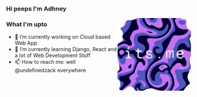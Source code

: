 <!--
**undefinedzack/undefinedzack** is a ✨ _special_ ✨ repository because its `README.md` (this file) appears on your GitHub profile.

Here are some ideas to get you started:

- 🔭 I’m currently working on ...
- 🌱 I’m currently learning ...
- 👯 I’m looking to collaborate on ...
- 🤔 I’m looking for help with ...
- 💬 Ask me about ...
- 📫 How to reach me: ...
- 😄 Pronouns: ...
- ⚡ Fun fact: ...
-->

### Hi peeps I'm Adhney

<a href="https://undefinedzack.github.io/its.me/"><img align="right" width="200px" src="https://github.com/undefinedzack/undefinedzack/blob/main/LoL.png" /></a>



### What I'm upto

- 🔭 I’m currently working on Cloud based Web App
- 🌱 I’m currently learning Django, React and a lot of Web Development Stuff
- 📫 How to reach me: well @undefinedzack everywhere 
